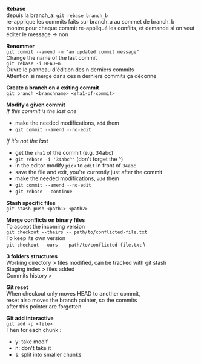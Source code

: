 **Rebase** \
depuis la branch_a: `git rebase branch_b` \
re-applique les commits faits sur branch_a au sommet de branch_b \
montre pour chaque commit re-appliqué les conflits, et demande si on veut éditer le message -> non

**Renommer** \
`git commit --amend -m "an updated commit message"` \
Change the name of the last commit \
`git rebase -i HEAD~n` \
Ouvre le panneau d'édition des n derniers commits \
Attention si merge dans ces n derniers commits ça déconne

**Create a branch on a exiting commit** \
`git branch <branchname> <sha1-of-commit>`

**Modify a given commit** \
*If this commit is the last one*
- make the needed modifications, `add` them
- `git commit --amend --no-edit`

*If it's not the last*
- get the `sha1` of the commit (e.g. 34abc)
- `git rebase -i '34abc^'` (don't forget the ^)
- in the editor modify `pick` to `edit` in front of `34abc`
- save the file and exit, you're currently just after the commit
- make the needed modifications, `add` them
- `git commit --amend --no-edit`
- `git rebase --continue`

**Stash specific files** \
`git stash push <path1> <path2>`

**Merge conflicts on binary files** \
To accept the incoming version \
`git checkout --theirs -- path/to/conflicted-file.txt` \
To keep its own version \
`git checkout --ours -- path/to/conflicted-file.txt` \

**3 folders structures** \
Working directory > files modified, can be tracked with git stash \
Staging index > files added \
Commits history >

**Git reset** \
When checkout only moves HEAD to another commit, \
reset also moves the branch pointer, so the commits \
after this pointer are forgotten

**Git add interactive** \
`git add -p <file>` \
Then for each chunk :
- y: take modif
- n: don't take it
- s: split into smaller chunks
